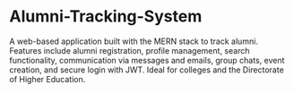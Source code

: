 # Alumni-Tracking-System
A web-based application built with the MERN stack to track alumni. Features include alumni registration, profile management, search functionality, communication via messages and emails, group chats, event creation, and secure login with JWT. Ideal for colleges and the Directorate of Higher Education.
